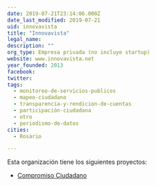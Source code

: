 ```yaml
---
date: 2019-07-21T23:14:06.000Z
date_last_modified: 2019-07-21
uid: innovavista
title: "Innovavista"
legal_name: 
description: ""
org_type: Empresa privada (no incluye startup)
website: www.innovavista.net
year_founded: 2013
facebook: 
twitter: 
tags:
  - monitoreo-de-servicios-publicos
  - mapeo-ciudadano
  - transparencia-y-rendicion-de-cuentas
  - participación-ciudadana
  - otro
  - periodismo-de-datos
cities: 
  - Rosario

---
```


Esta organización tiene los siguientes proyectos:

- [Compromiso Ciudadano](/i/compromiso-ciudadano.html)
